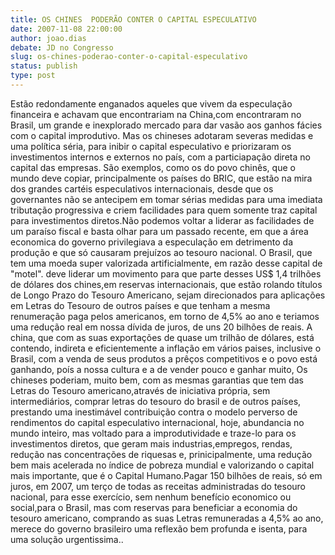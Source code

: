 ```yaml
---
title: OS CHINES  PODERÃO CONTER O CAPITAL ESPECULATIVO
date: 2007-11-08 22:00:00
author: joao.dias
debate: JD no Congresso
slug: os-chines-poderao-conter-o-capital-especulativo
status: publish 
type: post
---
```


Estão redondamente enganados aqueles que vivem da especulação financeira e achavam que encontrariam na China,com encontraram no Brasil, um grande e inexplorado mercado para dar vasão aos ganhos fácies com o capital improdutivo. Mas os chineses adotaram severas medidas e uma política séria, para inibir o capital especulativo e priorizaram os investimentos internos e externos no país, com a particiapação direta no capital das empresas. São exemplos, como os do povo chinês, que o mundo deve copiar, principalmente os países do BRIC, que estão na mira dos grandes cartéis especulativos internacionais, desde que os governantes não se antecipem em tomar sérias medidas para uma imediata tributação progressiva e criem facilidades para quem somente traz capital para investimentos diretos.Não podemos voltar a liderar as facilidades de um paraíso fiscal e basta olhar para um passado recente, em que a área economica do governo privilegiava a especulação em detrimento da produção e que só causaram prejuízos ao tesouro nacional. O Brasil, que tem uma moeda super valorizada artificialmente, em razão desse capital de "motel". deve liderar um movimento para que parte desses US$ 1,4 trilhões de dólares dos chines,em reservas internacionais, que estão rolando títulos de Longo Prazo do Tesouro Americano, sejam direcionados para aplicações em Letras do Tesouro de outros países e que tenham a mesma renumeração paga pelos americanos, em torno de 4,5% ao ano e teriamos uma redução real em nossa dívida de juros, de uns 20 bilhões de reais. A china, que com as suas exportações de quase um trilhão de dólares, está contendo, indireta e eficientemente a inflação em vários paises, inclusive o Brasil, com a venda de seus produtos a prêços competitivos e o povo está ganhando, poís a nossa cultura e a de vender pouco e ganhar muito, Os chineses poderiam, muito bem, com as mesmas garantias que tem das Letras do Tesouro americano,através de iniciativa própria, sem intermediários, comprar letras do tesouro do brasil e de outros países, prestando uma inestimável contribuição contra o modelo perverso de rendimentos do capital especulativo internacional, hoje, abundancia no mundo inteiro, mas voltado para a improdutividade e traze-lo para os investimentos diretos, que geram mais industrias,empregos, rendas, redução nas concentrações de riquesas e, prinicipalmente, uma redução bem mais acelerada no índice de pobreza mundial e valorizando o capital mais importante, que é o Capital Humano.Pagar 150 bilhões de reais, só em juros, em 2007, um terço de todas as receitas administradas do tesouro nacional, para esse exercício, sem nenhum benefício economico ou social,para o Brasil, mas com reservas para beneficiar a economia do tesouro americano, comprando as suas Letras remuneradas a 4,5% ao ano, merece do governo brasileiro uma reflexão bem profunda e isenta, para uma solução urgentissima..
